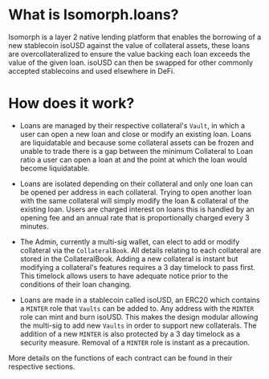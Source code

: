 # What is Isomorph.loans?

Isomorph is a layer 2 native lending platform that enables the borrowing of a new stablecoin isoUSD against the value of collateral assets, these loans are overcollateralized to ensure the value backing each loan exceeds the value of the given loan. 
isoUSD can then be swapped for other commonly accepted stablecoins and used elsewhere in DeFi. 

# How does it work?

- Loans are managed by their respective collateral's `Vault`, in which a user can open a new loan and close or modify an existing loan. 
Loans are liquidatable and because some collateral assets can be frozen and unable to trade there is a gap between the minimum Collateral to Loan ratio a user can open a loan at and the point at which the loan would become liquidatable. 

- Loans are isolated depending on their collateral and only one loan can be opened per address in each collateral. Trying to open another loan with the same collateral will simply modify the loan & collateral of the existing loan. Users are charged interest on loans this is handled by an opening fee and an annual rate that is proportionally charged every 3 minutes. 

- The Admin, currently a multi-sig wallet, can elect to add or modify collateral via the `CollateralBook`. All details relating to each collateral are stored in the CollateralBook. Adding a new collateral is instant but modifying a collateral's features requires a 3 day timelock to pass first. This timelock allows users to have adequate notice prior to the conditions of their loan changing. 

- Loans are made in a stablecoin called isoUSD, an ERC20 which contains a `MINTER` role that `Vaults` can be added to. Any address with the `MINTER` role can mint and burn isoUSD. This makes the design modular allowing the multi-sig to add new `Vaults` in order to support new collaterals. The addition of a new `MINTER` is also protected by a 3 day timelock  as a security measure. Removal of a `MINTER` role is instant as a precaution.

More details on the functions of each contract can be found in their respective sections. 

